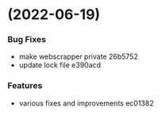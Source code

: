 #  (2022-06-19)


### Bug Fixes

* make webscrapper private 26b5752
* update lock file e390acd


### Features

* various fixes and improvements ec01382



